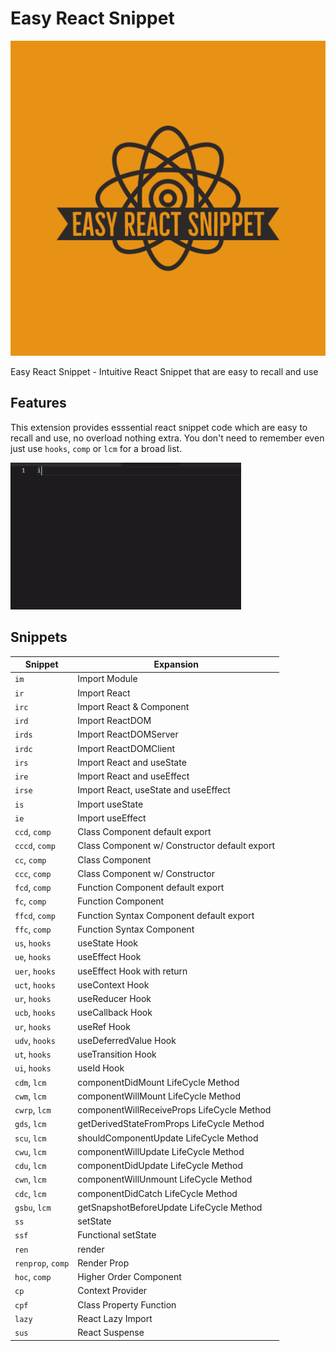 # Easy React Snippet

![easy-react-snippet-logo](images/ERS.jpg)

Easy React Snippet - Intuitive React Snippet that are easy to recall and use

## Features

This extension provides esssential react snippet code which are easy to recall and use, no overload nothing extra.
You don't need to remember even just use `hooks`, `comp` or `lcm` for a broad list.

![easy-react-snippet-in-action](images/ERS_IN_ACTION.gif)


## Snippets

| Snippet           | Expansion                                     |
| ----------------- | --------------------------------------------- |
| `im`              | Import Module                                 |
| `ir`              | Import React                                  |
| `irc`             | Import React & Component                      |
| `ird`             | Import ReactDOM                               |
| `irds`            | Import ReactDOMServer                         |
| `irdc`            | Import ReactDOMClient                         |
| `irs`             | Import React and useState                     |
| `ire`             | Import React and useEffect                    |
| `irse`            | Import React, useState and useEffect          |
| `is`              | Import useState                               |
| `ie`              | Import useEffect                              |
| `ccd`, `comp`     | Class Component default export                |
| `cccd`, `comp`    | Class Component w/ Constructor default export |
| `cc`, `comp`      | Class Component                               |
| `ccc`, `comp`     | Class Component w/ Constructor                |
| `fcd`, `comp`     | Function Component default export             |
| `fc`, `comp`      | Function Component                            |
| `ffcd`, `comp`    | Function Syntax Component default export      |
| `ffc`, `comp`     | Function Syntax Component                     |
| `us`, `hooks`     | useState Hook                                 |
| `ue`, `hooks`     | useEffect Hook                                |
| `uer`, `hooks`    | useEffect Hook with return                    |
| `uct`, `hooks`    | useContext Hook                               |
| `ur`, `hooks`     | useReducer Hook                               |
| `ucb`, `hooks`    | useCallback Hook                              |
| `ur`, `hooks`     | useRef Hook                                   |
| `udv`, `hooks`    | useDeferredValue Hook                         |
| `ut`, `hooks`     | useTransition Hook                            |
| `ui`, `hooks`     | useId Hook                                    |
| `cdm`, `lcm`      | componentDidMount LifeCycle Method            |
| `cwm`, `lcm`      | componentWillMount LifeCycle Method           |
| `cwrp`, `lcm`     | componentWillReceiveProps LifeCycle Method    |
| `gds`, `lcm`      | getDerivedStateFromProps LifeCycle Method     |
| `scu`, `lcm`      | shouldComponentUpdate LifeCycle Method        |
| `cwu`, `lcm`      | componentWillUpdate LifeCycle Method          |
| `cdu`, `lcm`      | componentDidUpdate LifeCycle Method           |
| `cwn`, `lcm`      | componentWillUnmount LifeCycle Method         |
| `cdc`, `lcm`      | componentDidCatch LifeCycle Method            |
| `gsbu`, `lcm`     | getSnapshotBeforeUpdate LifeCycle Method      |
| `ss`              | setState                                      |
| `ssf`             | Functional setState                           |
| `ren`             | render                                        |
| `renprop`, `comp` | Render Prop                                   |
| `hoc`, `comp`     | Higher Order Component                        |
| `cp`              | Context Provider                              |
| `cpf`             | Class Property Function                       |
| `lazy`            | React Lazy Import                             |
| `sus`             | React Suspense                                |
